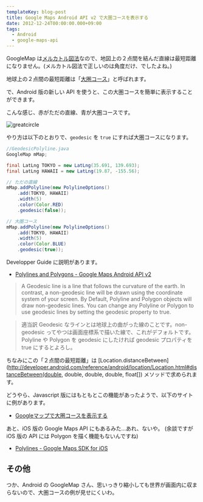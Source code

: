 ```yaml
---
templateKey: blog-post
title: Google Maps Android API v2 で大圏コースを表示する
date: 2012-12-24T00:00:00.000+09:00
tags:
  - Android
  - google-maps-api
---
```

GoogleMap は[メルカトル図法](http://ja.wikipedia.org/wiki/%E3%83%A1%E3%83%AB%E3%82%AB%E3%83%88%E3%83%AB%E5%9B%B3%E6%B3%95)なので、地図上の２点間を結んだ直線は最短距離になりません。(メルカトル図法で正しいのは角度だけ、でしたよね。)

地球上の２点間の最短距離は「[大圏コース](http://ja.wikipedia.org/wiki/%E5%A4%A7%E5%9C%8F%E3%82%B3%E3%83%BC%E3%82%B9)」と呼ばれます。

で、Android 版の新しい API を使うと、この大圏コースを簡単に表示することができます。

<!-- more -->

こんな感じ、赤がただの直線、青が大圏コースです。

![greatcircle](https://blog.amay077.net/img/posts/greatcircle.png)

やり方は以下のとおりで、```geodesic``` を ```true``` にすれば大圏コースになります。

```java
//GeodesicPolyline.java
GoogleMap mMap;

final LatLng TOKYO = new LatLng(35.691, 139.693);
final LatLng HAWAII = new LatLng(19.87, -155.56);

// ただの直線
mMap.addPolyline(new PolylineOptions()
	.add(TOKYO, HAWAII)
    .width(5)
    .color(Color.RED)
    .geodesic(false));

// 大圏コース
mMap.addPolyline(new PolylineOptions()
	.add(TOKYO, HAWAII)
    .width(5)
    .color(Color.BLUE)
    .geodesic(true));
```

Developper Guide に説明があります。

* [Polylines and Polygons - Google Maps Android API v2](https://developers.google.com/maps/documentation/android/lines#geodesic_and_non-geodesic_lines)

> A Geodesic line is a line that follows the curvature of the earth. In contrast, a non-geodesic line will be drawn using the coordinate system of your screen. By Default, Polyline and Polygon objects will draw non-geodesic lines. You can change any Polyline or Polygon to use geodesic lines by setting the geodesic property to true.

> 適当訳
> Geodesic なラインとは地球上の曲がった線のことです。non-geodesic ってやつは画面座標系で描いた線で、これがデフォルトです。Polyline や Polygon を geodesic にしたければ geodesic プロパティを true にするとよろし。

ちなみにこの「２点間の最短距離」は [Location.distanceBetween](http://developer.android.com/reference/android/location/Location.html#distanceBetween(double, double, double, double, float[]) メソッドで求められます。

どうやら、Javascript 版にはもともとこの機能があったようで、以下のサイトに例があります。

* [Googleマップで大圏コースを表示する](http://user.numazu-ct.ac.jp/~tsato/tsato/geoweb/googlemaps/great-circle/)

あと、iOS 版の Google Maps API にもあるみた…あれ、ないや。
(余談ですが iOS 版の API には Polygon を描く機能もないんですね)

* [Polylines - Google Maps SDK for iOS](https://developers.google.com/maps/documentation/ios/lines)

## その他
つか、Android の GoogleMap さん、思いっきり縮小しても世界が画面内に収まらないので、大圏コースの例が見せにくいわ。
